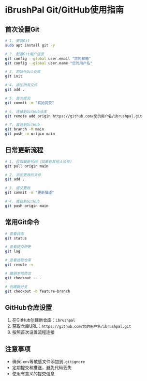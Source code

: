 # iBrushPal Git/GitHub使用指南

## 首次设置Git

```bash
# 1. 安装Git
sudo apt install git -y

# 2. 配置Git用户信息
git config --global user.email "您的邮箱"
git config --global user.name "您的用户名"

# 3. 初始化Git仓库
git init

# 4. 添加所有文件
git add .

# 5. 首次提交
git commit -m "初始提交"

# 6. 连接到GitHub仓库
git remote add origin https://github.com/您的用户名/ibrushpal.git

# 7. 推送到GitHub
git branch -M main
git push -u origin main
```

## 日常更新流程

```bash
# 1. 拉取最新代码（如果有其他人协作）
git pull origin main

# 2. 添加更改的文件
git add .

# 3. 提交更改
git commit -m "更新描述"

# 4. 推送到GitHub
git push origin main
```

## 常用Git命令

```bash
# 查看状态
git status

# 查看提交历史
git log

# 查看远程仓库
git remote -v

# 撤销本地修改
git checkout -- .

# 创建新分支
git checkout -b feature-branch
```

## GitHub仓库设置

1. 在GitHub创建新仓库：`ibrushpal`
2. 获取仓库URL：`https://github.com/您的用户名/ibrushpal.git`
3. 按照首次设置流程连接

## 注意事项

- 确保`.env`等敏感文件添加到`.gitignore`
- 定期提交和推送，避免代码丢失
- 使用有意义的提交信息